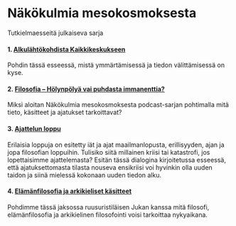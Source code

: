 # Näkökulmia mesokosmoksesta

Tutkielmaesseitä julkaiseva sarja

#### 1. [Alkulähtökohdista Kaikkikeskukseen](/alkulahtokohdista-kaikkikeskukseen.md)

Pohdin tässä esseessä, mistä ymmärtämisessä ja tiedon välittämisessä on kyse.

#### 2. [Filosofia – Hölynpölyä vai puhdasta immanenttia?](/filosofia-holynpolya-vai-puhdasta-immanenttia.md)

Miksi aloitan Näkökulmia mesokosmoksesta podcast-sarjan pohtimalla mitä tieto, käsitteet ja ajatukset tarkoittavat?

#### 3. [Ajattelun loppu](/ajattelun-loppu.md)

Erilaisia loppuja on esitetty iät ja ajat maailmanlopusta, erillisyyden, ajan ja jopa filosofian loppuihin. Tulisiko siitä millainen kriisi tai katastrofi, jos lopettaisimme ajattelemasta? Esitän tässä dialogina kirjoitetussa esseessä, että ajatuksettomasta tilasta nouseva ensikriisi voi hyvinkin olla uuden taidon ja siinä mielessä kokonaan uuden tiedon alku.

#### 4. [Elämänfilosofia ja arkikieliset käsitteet](/elamanfilosofia-ja-arkikieliset-kasitteet.md)

Pohdimme tässä jaksossa ruusuristiläisen Jukan kanssa mitä filosofi, elämänfilosofia ja arkikielinen filosofointi voisi tarkoittaa nykyaikana.

